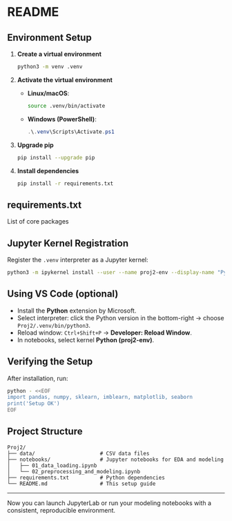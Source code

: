 # README

## Environment Setup

1. **Create a virtual environment**

   ```bash
   python3 -m venv .venv
   ```

2. **Activate the virtual environment**

   - **Linux/macOS**:
     ```bash
     source .venv/bin/activate
     ```
   - **Windows (PowerShell)**:
     ```powershell
     .\.venv\Scripts\Activate.ps1
     ```

3. **Upgrade pip**

   ```bash
   pip install --upgrade pip
   ```

4. **Install dependencies**

   ```bash
   pip install -r requirements.txt
   ```

## requirements.txt

List of core packages

## Jupyter Kernel Registration

Register the `.venv` interpreter as a Jupyter kernel:

```bash
python3 -m ipykernel install --user --name proj2-env --display-name "Python (proj2-env)"
```

## Using VS Code (optional)

- Install the **Python** extension by Microsoft.
- Select interpreter: click the Python version in the bottom-right → choose `Proj2/.venv/bin/python3`.
- Reload window: `Ctrl+Shift+P` → **Developer: Reload Window**.
- In notebooks, select kernel **Python (proj2-env)**.

## Verifying the Setup

After installation, run:

```bash
python - <<EOF
import pandas, numpy, sklearn, imblearn, matplotlib, seaborn
print('Setup OK')
EOF
```

## Project Structure

```
Proj2/
├── data/                     # CSV data files
├── notebooks/                # Jupyter notebooks for EDA and modeling
│   ├── 01_data_loading.ipynb
│   └── 02_preprocessing_and_modeling.ipynb
├── requirements.txt          # Python dependencies
└── README.md                 # This setup guide
```

---

Now you can launch JupyterLab or run your modeling notebooks with a consistent, reproducible environment.
